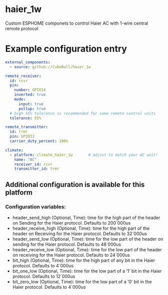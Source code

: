 # haier_1w
Custom ESPHOME componets to control Haier AC with 1-wire central remote protocol 

# Example configuration entry
```yaml
external_components:
  - source: github://CubeBall/haier_1w

remote_receiver:
  id: rcvr
  pin:
    number: GPIO14
    inverted: true
    mode:
      input: true
      pullup: true
  # high 55% tolerance is recommended for some remote control units
  tolerance: 55%

remote_transmitter:
  id: trmr
  pin: GPIO32
  carrier_duty_percent: 100%

climate:
  - platform: climate_haier_1w       # adjust to match your AC unit!
    name: "AC"
    receiver_id: rcvr
    transmitter_id: trmr
```

## Additional configuration is available for this platform
### Configuration variables:

- header_send_high (Optional, Time): time for the high part of the header on Sending for the Haier protocol. Defaults to 200`000us
- header_receive_high (Optional, Time): time for the high part of the header on Receiving for the Haier protocol. Defaults to 32`000us
- header_send_low (Optional, Time): time for the low part of the header on sending for the Haier protocol. Defaults to 48`000us
- header_receive_low (Optional, Time): time for the low part of the header on receiving for the Haier protocol. Defaults to 24`000us
- bit_high (Optional, Time): time for the high part of any bit in the Haier protocol. Defaults to 4`000us
- bit_one_low (Optional, Time): time for the low part of a ‘1’ bit in the Haier protocol. Defaults to 12`000us
- bit_zero_low (Optional, Time): time for the low part of a ‘0’ bit in the Haier protocol. Defaults to 4`000us
